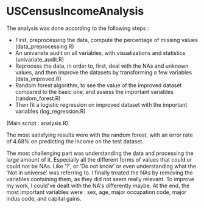 # USCensusIncomeAnalysis

The analysis was done according to the following steps : 

- First, preprocessing the data, compute the percentage of missing values (data_preprocessing.R)
- An univariate audit on all variables, with visualizations and statistics (univariate_audit.R)
- Reprocess the data, in order to, first, deal with the NAs and unknown values, and then improve the datasets by transforming a few variables (data_improved.R)
- Random forest algorithm, to see the value of the improved dataset compared to the basic one, and assess the important variables (random_forest.R)
- Then fit a logistic regression on improved dataset with the important variables (log_regression.R)

(Main script : analysis.R)

The most satisfying results were with the random forest, with an error rate of 4.68% on predicting the income on the test dataset.

The most challenging part was understanding the data and processing the large amount of it. Especially all the different forms of values that could or could not be NAs.
Like '?', or 'Do not know' or even understanding what the 'Not in universe' was referring to.
I finally treated the NAs by removing the variables containing them, as they did not seem really relevant.
To improve my work, I could've dealt with the NA's differently maybe.
At the end, the most important variables were : sex, age, major occupation code, major indus code, and capital gains.